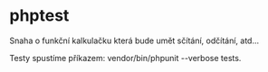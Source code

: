 # phptest
Snaha o funkční kalkulačku která bude umět sčítání, odčítání, atd...

Testy spustíme příkazem: vendor/bin/phpunit --verbose tests.
